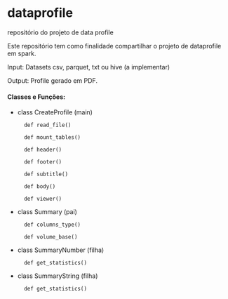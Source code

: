 # dataprofile
repositório do projeto de data profile

Este repositório tem como finalidade compartilhar o projeto de dataprofile em spark.

Input: Datasets csv, parquet, txt ou hive (a implementar)

Output: Profile gerado em PDF.


#### Classes e Funções:

* class CreateProfile (main)

        def read_file()

        def mount_tables()

        def header()

        def footer()

        def subtitle()

        def body()

        def viewer()

* class Summary (pai)

        def columns_type()

        def volume_base()
  
* class SummaryNumber (filha)

        def get_statistics()
  
* class SummaryString (filha)

        def get_statistics()
